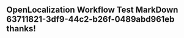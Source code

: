 <properties
ms.topic="hero-topic"
ms.test1="hero-topic"
ms.test2="test"/>

## OpenLocalization Workflow Test MarkDown 63711821-3df9-44c2-b26f-0489abd961eb thanks!
